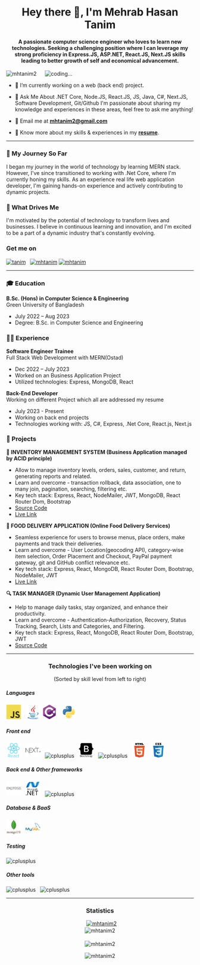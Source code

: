 <h1 align="center">Hey there 👋, I'm Mehrab Hasan Tanim</h1>
<h4 align="center">A passionate computer science engineer who loves to learn new technologies. Seeking a challenging position where I can leverage my strong proficiency in Express.JS, ASP.NET, React.JS, Next.JS skills leading to better growth of self and
economical advancement.</h4>
    <img src="https://cdn.dribbble.com/users/1059583/screenshots/4171367/coding-freak.gif" alt="coding..." width="400" align="right" />
<p align="left"> <img src="https://komarev.com/ghpvc/?username=mhtanim2&label=Profile%20views&color=0e75b6&style=flat" alt="mhtanim2" /> </p>

<!-- <p align="left"> <a href="https://github.com/ryo-ma/github-profile-trophy"><img
            src="https://github-profile-trophy.vercel.app/?username=mhtanim2" alt="mhtanim2" /></a> </p> -->

- 💼 I’m currently working on a web (back end) project.

- 💬 Ask Me About .NET Core, Node.JS, React.JS, JS, Java, C#, Next.JS, Software Development, Git/Github
I'm passionate about sharing my knowledge and experiences in these areas, feel free to ask me anything!


- 📧 Email me at **mhtanim2@gmail.com**

- 📑 Know more about my skills & experiences in my
**[resume](https://drive.google.com/file/d/1RspAiDpzEBVren4BDUx8mHfUO7igggIy/view?usp=sharing)**.

<hr>

### 🚀 My Journey So Far

I began my journey in the world of technology by learning MERN stack. However, I've since transitioned to working with .Net Core, where I'm currently honing my skills. As an experience real life web application developer, I'm gaining hands-on experience and actively contributing to dynamic projects.

### 🌱 What Drives Me

I'm motivated by the potential of technology to transform lives and businesses. I believe in continuous learning and innovation, and I'm excited to be a part of a dynamic industry that's constantly evolving.

<h3 align="left">Get me on</h3>
<p align="left">
    <a href="https://www.linkedin.com/in/mehrab-hasan-tanim-b123301a6" target="blank"><img align="center"
            src="https://raw.githubusercontent.com/rahuldkjain/github-profile-readme-generator/master/src/images/icons/Social/linked-in-alt.svg"
            alt="tanim" height="30" width="40" /></a>
    &nbsp;
    <a href="https://www.facebook.com/mhtanim2" target="blank"><img align="center"
            src="https://raw.githubusercontent.com/rahuldkjain/github-profile-readme-generator/master/src/images/icons/Social/facebook.svg"
            alt="mhtanim" height="30" width="40" /></a>
  <a href="https://mehrab-hasan-portfolio.netlify.app" target="blank"><img align="center"
            src="https://cdn.freebiesupply.com/logos/large/2x/portfolio-logo-svg-vector.svg"
            alt="mhtanim" height="30" width="40" /></a>
  
</p>

<hr>

### 🎓 Education

**B.Sc. (Hons) in Computer Science & Engineering**  
Green University of Bangladesh 
- July 2022 – Aug 2023  
- Degree: B.Sc. in Computer Science and Engineering
  
### 👨‍💼 Experience

**Software Engineer Trainee**  
Full Stack Web Development with MERN(Ostad) 
- Dec 2022 – July 2023  
- Worked on an Business Application Project
- Utilized technologies: Express, MongoDB, React

**Back-End Developer**  
Working on different Project which all are addressed my resume
- July 2023 - Present
- Working on back end projects
- Technologies working with: JS, C#, Express, .Net Core, React.js, Next.js

### 📁 Projects

**🛒 INVENTORY MANAGEMENT SYSTEM (Business Application managed by ACID principle)**

- Allow to manage inventory levels, orders, sales, customer, and return, generating reports and related.
- Learn and overcome - transaction rollback, data association, one to many join, pagination, searching, filtering etc.
- Key tech stack: Express, React, NodeMailer, JWT, MongoDB, React Router Dom, Bootstrap
- [Source Code](https://github.com/mhtanim2/Inventory-Management-System)
- [Live Link](https://inventory-client-ten.vercel.app)

**🛒 FOOD DELIVERY APPLICATION (Online Food Delivery Services)**

- Seamless experience for users to browse menus, place orders, make payments and track their deliveries.
- Learn and overcome - User Location(geocoding API), category-wise item selection, Order Placement and Checkout, PayPal payment gateway, git and GitHub conflict relevance etc.
- Key tech stack: Express, React, MongoDB, React Router Dom, Bootstrap, NodeMailer, JWT
- [Live Link](https://food-delivery-client-kohl.vercel.app/)

**🔍 TASK MANAGER (Dynamic User Management Application)**

- Help to manage daily tasks, stay organized, and enhance their productivity.
- Learn and overcome - Authentication-Authorization, Recovery, Status Tracking, Search, Lists and Categories, and Filtering.
- Key tech stack: Express, React, MongoDB, React Router Dom, Bootstrap, JWT
- [Source Code](https://github.com/mhtanim2/Task-Manager)

<hr>

<h3 align="center">Technologies I've been working on</h3>
<p align="center">(Sorted by skill level from left to right)</p>
<p align="left">
<h5 align="left">Languages</h5><p>
    <img src="https://raw.githubusercontent.com/devicons/devicon/master/icons/javascript/javascript-original.svg"alt="cplusplus" width="40" height="40" /> &nbsp;
    <img src="https://raw.githubusercontent.com/devicons/devicon/master/icons/java/java-original.svg"alt="cplusplus" width="40" height="40" /> <img src="https://raw.githubusercontent.com/devicons/devicon/master/icons/csharp/csharp-original.svg"alt="cplusplus" width="40" height="40" /> &nbsp;
    <img src="https://raw.githubusercontent.com/devicons/devicon/master/icons/python/python-original.svg"alt="cplusplus" width="40" height="40" /> &nbsp;
</p><h5 align="left">Front end</h5><p>
    <img src="https://raw.githubusercontent.com/devicons/devicon/master/icons/react/react-original-wordmark.svg"alt="cplusplus" width="40" height="40" /> &nbsp;
    <img src="https://raw.githubusercontent.com/devicons/devicon/master/icons/nextjs/nextjs-original-wordmark.svg"alt="cplusplus" width="40" height="40" /> &nbsp;
    <img src="https://static-00.iconduck.com/assets.00/tailwind-css-icon-2048x1229-u8dzt4uh.png"alt="cplusplus" width="40" height="40" /> &nbsp;
    <img src="https://raw.githubusercontent.com/devicons/devicon/master/icons/bootstrap/bootstrap-plain-wordmark.svg"alt="cplusplus" width="40" height="40" /> &nbsp;
    <img src="https://upload.wikimedia.org/wikipedia/commons/thumb/9/96/Sass_Logo_Color.svg/2560px-Sass_Logo_Color.svg.png"alt="cplusplus" width="40" height="40" /> &nbsp;
    <img src="https://raw.githubusercontent.com/devicons/devicon/master/icons/html5/html5-original-wordmark.svg"alt="cplusplus" width="40" height="40" /> &nbsp;
    <img src="https://raw.githubusercontent.com/devicons/devicon/master/icons/css3/css3-original-wordmark.svg"alt="cplusplus" width="40" height="40" /> &nbsp;
</p><h5 align="left">Back end & Other frameworks</h5><p>
    <img src="https://raw.githubusercontent.com/devicons/devicon/master/icons/express/express-original-wordmark.svg" alt="cplusplus" width="40" height="40" /> &nbsp;
    <img src="https://raw.githubusercontent.com/devicons/devicon/master/icons/dot-net/dot-net-original-wordmark.svg" alt="cplusplus" width="40" height="40" /> &nbsp;
    <img src="https://cdn.worldvectorlogo.com/logos/nextjs-2.svg" alt="cplusplus" width="40" height="40" /> &nbsp;
</p><h5 align="left">Database & BaaS</h5><p>
    <img src="https://raw.githubusercontent.com/devicons/devicon/master/icons/mongodb/mongodb-original-wordmark.svg" alt="cplusplus" width="40" height="40" /> &nbsp;
    <img src="https://raw.githubusercontent.com/devicons/devicon/master/icons/mysql/mysql-original-wordmark.svg" alt="cplusplus" width="40" height="40" /> &nbsp;
</p><h5 align="left">Testing</h5><p>
    <img src="https://raw.githubusercontent.com/detain/svg-logos/780f25886640cef088af994181646db2f6b1a3f8/svg/selenium-logo.svg" alt="cplusplus" width="40" height="40" /> &nbsp;
</p><h5 align="left">Other tools</h5><p>
    <img src="https://www.vectorlogo.zone/logos/figma/figma-icon.svg" alt="cplusplus" width="40" height="40" /> &nbsp;
    <img src="https://www.vectorlogo.zone/logos/git-scm/git-scm-icon.svg" alt="cplusplus" width="40" height="40" /> &nbsp;
    
</p>
</p>

<hr>

<h3 align="center">Statistics</h3>
<p align="center">&nbsp;
<a href="https://github.com/ryo-ma/github-profile-trophy"><img src="https://github-profile-trophy.vercel.app/?username=mhtanim2" alt="mhtanim2" /></a>
    <br>
<img align="center" src="https://github-readme-stats.vercel.app/api/top-langs?username=mhtanim2&show_icons=true&locale=en&layout=compact" alt="mhtanim2" /><br><br>
<img align="center" src="https://github-readme-stats.vercel.app/api?username=mhtanim2&show_icons=true&locale=en" alt="mhtanim2" /></p>
<p align="center"><img align="center" src="https://github-readme-streak-stats.herokuapp.com/?user=mhtanim2&" alt="mhtanim2" />
</p>
